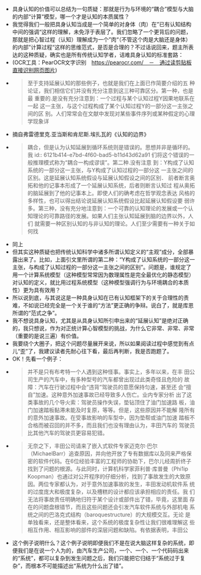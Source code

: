 - 具身认知的价值可以总结为一句质疑：那就是行为与环境的“耦合”模型与大脑的内部“计算“模型，哪一个才是认知的本质属性？
- 我觉得我们一般把具身认知当成是一个简单的对身体（肉）在”已有认知结构中间的强调“这样的理解，未免浮于表层了。我们忽略了一个更背后的问题，那就是把心智过程（认知）理解成为一个”肉“（不管这个肉是大脑还是身体）的内部”计算过程“这样的思维范式，是否是合理的？不过话说回来，题主所表达的这种质疑，确实也是所有传统认知学者，诘难具身认知的标准套路：
- (OCR工具：PearOCR文字识别　https://pearocr.com/　－　通过读剪贴板直接识别网页图片)
-
  > 至于支持延展认知的那些例子，也就是我们在上面已作简要介绍的五
  种论证，我们相信它们并没有充分注意到这三种可靠区分。第一种，也是最
  重要的.是没有充分注意到：一个过程与某个认知过程Y因果地联系在一起
  这一主张，与这个过程构成了某个认知过程Y的一部分这一主张之间的区
  别。人们常常会在文献中发现对某些事件序列或某种假定的心理学现象详
- 摘自弗雷德里克.亚当斯和肯尼斯.埃扎瓦的《认知的边界》
-
  > 耦合，但是认为认知延展到循环系统则是错误的。思想并非是循环的。我
  id:: 6121b414-e7bd-4f60-bad5-b11d43d62a91
  们将这个错误的一般推理模式称为“耦合一构成谬误”。第二种.没有注意
  到：Y构成了认知系统的一部分这一主张，与Y构成了认知过程的一部分这
  一主张之间的区别。这是延展认知系统假设与延展认知假设之间的区别．
  前者断言奥拓和他的记事本形成了一个延展认知系统，后者则断言认知过
  程从奥拓的脑延展到了他的记事本上。即使人们的确考虑在哲学观念表达
  风格的多样性，也可以得出结论说延展认知系统假设比起延展认知假设要
  弱许多。第三种，没有充分地注意到：一个可靠的认知理论的发展或一个认
  知理论的可靠路径的发展。如果人们主张认知延展到脑的边界以外，人们
  就需要一种区别认知的与非认知的理论。人们至少需要有一种关于如何找
- 同上
- 但其实这种质疑也把传统认知科学中诸多所谓认知定义的“主观”成分，全部暴露出来了。比如，上面引文里所谓的第二种：“Y构成了认知系统的一部分这一主张，与构成了认知过程的一部分这一主张之间的区别”。问题是，谁规定了用一个计算系统模型（这种模型常常因为数理属性是完全最优化的静态模型）对认知的定义，就比用过程系统模型（这种模型强调行为与环境耦合的本质性）更为具有效用？
- 所以说到底，与其说这是一种具身认知在已有认知框架下的关于合理性的责难，不如说已经完全是一个关于谁的“方法”更正确的争辩。说白了，就是库恩所谓的“范式之争”。
- 我不想说具身认知，尤其是从具身认知所引申出来的“延展认知”是绝对正确的，我只想说，作为对正统计算心智模型的挑战，为什么它非常、非常、非常（重要的是说三遍）有价值。
- 我要绕个大圈子，把这个问题尽量展开来说，所以如果阅读过程中感觉到有点儿“歪”了，我建议读者先耐心往下看，最后再判断，我是否跑题了。
- OK！先看一个例子：
-
  > 并不是只有布考特一个人遇到这种怪事。事实上，多年以来，在丰
  田公司生产的汽车中，有多种型号的汽车都曾出现过此类奇怪且危险的
  故障：汽车在行驶过程中会“违背”驾驶员的意愿保持匀速，甚至还
  会“擅自”加速。这种意外加速事故已经导致多人伤亡。业内专家分析
  出了这类事故的几个导火索：驾驶员操作失误，垫钻顶住了油门加速路
  板，油门加速踏板黏滞未能及时复原，等等。但是，这些原因并不能解
  隆所有的意外加速事故。在受事故影响的车型中，因为垫帮或油门加速
  踏板不合格而被召回的并不多，而且我们也没有理由认为，丰田汽车的
  驾驶员比其他汽车的驾驶员更容易犯错。
-
  > 无奈之下，丰田公司请来了嵌入式软件专家迈克尔·巴尔
  （MichaelBarr）追查原因，并向他开放了专有数据库以及同来严格保
  密的软件代码。在6位经验丰富的工程师的协助下，巴尔儿经周折终子
  找到了问题的根源。与此同时，计算机科学家菲利普·库普曼（Phi1ip
  Koopman）也通过对公开程序的仔细分析，找到了事故发生的大致原
  因。两位专家都认为，对于意外加速事故的发生，丰田发动机软件系
  统的过度庞大和极度复杂，以及槽糕的设计都应该承担相应的责任。我
  们无法将事故责任明确地归符于某个设计或部件出了错，毕竟，这里面
  存在的问题盘根错节，而且这些问题还会引发汽车软件系统与外部机电
  系统之间的巴洛克式结构（baroquestructure）的大规模交互。无论
  是单独看来，还是整体看来，这个系统的极度复杂性让我们很难理解这
  些相互作用、相互影响的部件的深层问题和缺陷。有依据表明，丰田公
- 这个例子说明什么？这个例子说明即便我们不是在说大脑这样复杂的系统，即便我们是在说一个人为的，由汽车生产公司，一个、一个、一个代码码出来的“系统”，都可以复杂到发生问题之后，我们只能把它归结于“系统过于复杂”，而根本不可能描述出“系统为什么出了错”。